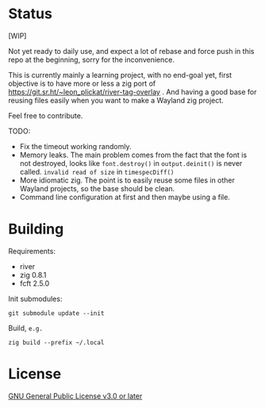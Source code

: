 # Status

[WIP]

Not yet ready to daily use, and expect a lot of rebase and force push
in this repo at the beginning, sorry for the inconvenience.

This is currently mainly a learning project, with no end-goal
yet, first objective is to have more or less a zig port of
https://git.sr.ht/~leon_plickat/river-tag-overlay . And having a good base
for reusing files easily when you want to make a Wayland zig project.

Feel free to contribute.

TODO:

-   Fix the timeout working randomly.
-   Memory leaks. The main problem comes from the fact that the font
    is not destroyed, looks like `font.destroy()` in `output.deinit()`
    is never called.
    `invalid read of size` in `timespecDiff()`
-   More idiomatic zig. The point is to easily reuse some files in
    other Wayland projects, so the base should be clean.
-   Command line configuration at first and then maybe using a file.

# Building

Requirements:

-   river
-   zig 0.8.1
-   fcft 2.5.0

Init submodules:

    git submodule update --init

Build, `e.g.`

    zig build --prefix ~/.local

# License

[GNU General Public License v3.0 or later][]

[gnu general public license v3.0 or later]: COPYING
